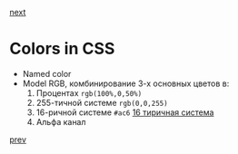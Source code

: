 <a href="03.md">next</a>
<h1>
Colors in CSS
</h1>

<div>
<ul>
<li>
Named color
</li>
<li>
Model RGB, комбинирование 3-х основных цветов в:
<ol>
<li>Процентах <code>rgb(100%,0,50%)</code></li>
<li>255-тичной системе <code>rgb(0,0,255)</code></li>
<li>16-ричной системе <code>#ac6</code> <a href="https://i.ytimg.com/vi/QVx8dYZ7MY0/hqdefault.jpg">16 тиричная система</a></li>
<li>Альфа канал</li>
</ol>
</li>
</ul>
</div>

<a href="01.md">prev</a>